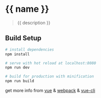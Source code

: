 # {{ name }}

> {{ description }}

## Build Setup

``` bash
# install dependencies
npm install

# serve with hot reload at localhost:8080
npm run dev

# build for production with minification
npm run build

```

get more info from [vue](http://cn.vuejs.org/) & [webpack](http://webpack.github.io/) & [vue-cli](https://github.com/vuejs/vue-cli)
